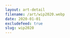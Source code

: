 ```yaml
---
layout: art-detail
filename: /art/wip2020.webp
date: 2020-01-01
excludefeed: true
slug: wip2020
---
```

